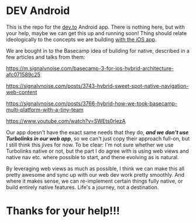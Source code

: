 # DEV Android

This is the repo for the [dev.to](/) Android app. There is nothing here, but with your help, maybe we can get this up and running soon! Thing should relate ideologically to the concepts we are building [with the iOS app](https://github.com/thepracticaldev/DEV-ios).

We are bought in to the Basecamp idea of building for native, described in a few articles and talks from them:

https://m.signalvnoise.com/basecamp-3-for-ios-hybrid-architecture-afc071589c25

https://signalvnoise.com/posts/3743-hybrid-sweet-spot-native-navigation-web-content

https://signalvnoise.com/posts/3766-hybrid-how-we-took-basecamp-multi-platform-with-a-tiny-team

https://www.youtube.com/watch?v=SWEts0rlezA

Our app doesn't have the exact same needs that they do, **_and we don't use Turbolinks in our web app_**, so we can't just copy their approach full-on, but I still think this jives for now. To be clear: I'm not sure whether we use Turbolinks native or not, but the part I do agree with is using web views and native nav etc. where possible to start, and thene evolving as is natural.

By leveraging web views as much as possible, I think we can make this all pretty awesome and sync up with our web dev work pretty smoothly. And where it makes sense, we can re-implement certain things fully native, or build entirely native features. Life's a journey, not a destination.

# Thanks for your help!!!
